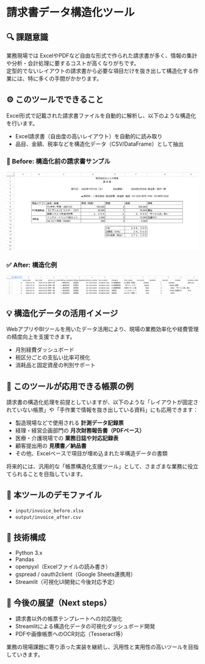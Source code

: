 # 請求書データ構造化ツール

## 🔍 課題意識
業務現場では ExcelやPDFなど自由な形式で作られた請求書が多く、情報の集計や分析・会計処理に要するコストが高くなりがちです。<br>
定型的でないレイアウトの請求書から必要な項目だけを抜き出して構造化する作業には、特に多くの手間がかかります。

## ⚙️ このツールでできること
Excel形式で記載された請求書ファイルを自動的に解析し、以下のような構造化を行います。 
- Excel請求書（自由度の高いレイアウト）を自動的に読み取り
- 品目、金額、税率などを構造化データ（CSV/DataFrame）として抽出

### 🧾 Before: 構造化前の請求書サンプル
<IMG src='./images/invoice_before.png' width=1000>

### ✅ After: 構造化例
<IMG src='./images/invoice_after.png' width=1000>

## 💡 構造化データの活用イメージ
WebアプリやBIツールを用いたデータ活用により、現場の業務効率化や経費管理の精度向上を支援できます。
- 月別経費ダッシュボード
- 税区分ごとの支払い比率可視化
- 消耗品と固定資産の判別サポート

## 🔄  このツールが応用できる帳票の例
請求書の構造化処理を前提としていますが、以下のような「レイアウトが固定されていない帳票」や「手作業で情報を抜き出している資料」にも応用できます：

- 製造現場などで使用される **計測データ記録票**
- 経理・経営企画部門の **月次財務報告書（PDFベース）**
- 医療・介護現場での **業務日誌や対応記録表**
- 顧客提出用の **見積書／納品書**
- その他、Excelベースで項目が埋め込まれた半構造データの書類

将来的には、汎用的な「帳票構造化支援ツール」として、さまざまな業務に役立てられることを目指しています。

## 📂 本ツールのデモファイル
- `input/invoice_before.xlsx`
- `output/invoice_after.csv`

## 🧱 技術構成
- Python 3.x
- Pandas
- openpyxl（Excelファイルの読み書き）
- gspread / oauth2client（Google Sheets連携用）
- Streamlit（可視化UI開発に今後対応予定）

## 🚀 今後の展望（Next steps）
- 請求書以外の帳票テンプレートへの対応強化
- Streamlitによる構造化データの可視化ダッシュボード開発
- PDFや画像帳票へのOCR対応（Tesseract等）

業務の現場課題に寄り添った実装を継続し、汎用性と実用性の高いツールを目指していきます。